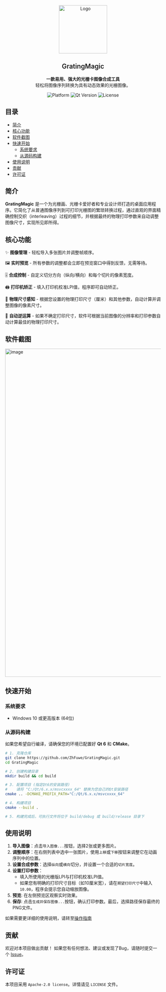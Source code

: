 


<br />
<p align="center">
    <img src="https://github.com/user-attachments/assets/13b18529-e6c1-456b-a4f3-9538720bea58" alt="Logo" width="156" height="156">
  </a>
  <h2 align="center" style="font-weight: 600">GratingMagic</h2>

<p align="center">
  <strong>一款易用、强大的光栅卡图像合成工具</strong>
  <br>
  轻松将图像序列转换为具有动态效果的光栅图像。
</p>
<p align="center">
  <img src="https://img.shields.io/badge/Platform-Windows-blue.svg" alt="Platform">
  <img src="https://img.shields.io/badge/Qt-6.x-green.svg" alt="Qt Version">
  <img src="https://img.shields.io/badge/License-Apache 2.0-blue.svg" alt="License">
</p>






## 目录

- [简介](#简介)
- [核心功能](#核心功能)
- [软件截图](#软件截图)
- [快速开始](#快速开始)
  - [系统要求](#系统要求)
  - [从源码构建](#从源码构建)
- [使用说明](#使用说明)
- [贡献](#贡献)
- [许可证](#许可证)

## 简介

**GratingMagic** 是一个为光栅画、光栅卡爱好者和专业设计师打造的桌面应用程序。它简化了从普通图像序列到可打印光栅图的繁琐转换过程，通过直观的界面精确控制交织（interleaving）过程的细节，并根据最终的物理打印参数来自动调整图像尺寸，实现所见即所得。

## 核心功能

✨ **图像管理** - 轻松导入多张图片并调整帧顺序。

🖼️ **实时预览** - 所有参数的调整都会立即在预览窗口中得到反馈，无需等待。

🎚️ **合成控制** - 自定义切分方向（纵向/横向）和每个切片的像素宽度。

🖨️ **打印机矫正** - 填入打印机校准LPI值，程序即可自动矫正。

📐 **物理尺寸感知** - 根据您设置的物理打印尺寸（厘米）和其他参数，自动计算并调整图像的像素尺寸。

🔄 **自动逆运算** - 如果不确定打印尺寸，软件可根据当前图像的分辨率和打印参数自动计算最佳的物理打印尺寸。

## 软件截图

<img width="1350" height="1062" alt="image" src="https://github.com/user-attachments/assets/612e434b-bc43-4e64-9d60-1d2677d68b16" />

## 快速开始

### 系统要求

- Windows 10 或更高版本 (64位)

### 从源码构建

如果您希望自行编译，请确保您的环境已配置好 **Qt 6** 和 **CMake**。

```bash
# 1. 克隆仓库
git clone https://github.com/ZhFuwe/GratingMagic.git
cd GratingMagic

# 2. 创建构建目录
mkdir build && cd build

# 3. 配置项目 (指定Qt6的安装路径)
#    请将 "C:/Qt/6.x.x/msvcxxxx_64" 替换为您自己的Qt安装路径
cmake .. -DCMAKE_PREFIX_PATH="C:/Qt/6.x.x/msvcxxxx_64"

# 4. 构建项目
cmake --build .

# 5. 构建完成后，可执行文件将位于 build/debug 或 build/release 目录下
```

## 使用说明

1.  **导入图像**：点击`导入图像...`按钮，选择2张或更多图片。
2.  **调整顺序**：在右侧列表中选中一张图片，使用`上移`或`下移`按钮来调整它在动画序列中的位置。
3.  **设置合成参数**：选择`纵向`或`横向`切分，并设置一个合适的`切片宽度`。
4.  **设置打印参数**：
    - 填入所使用的光栅版LPI与打印机校准LPI值。
    - 如果您有明确的打印尺寸目标（如10厘米宽），请在`期望打印尺寸`中输入`10.00`，程序会提示您自动缩放图像。
6.  **预览**: 在左侧预览区观察实时效果。
7.  **保存**: 点击`生成并保存图像...`按钮，确认打印参数。最后，选择路径保存最终的PNG文件。

如果需要更详细的使用说明，请转至[操作指南](https://github.com/ZhFuwe/GratingMagic/blob/main/INSTRUCTIONS.md)

## 贡献

欢迎对本项目做出贡献！
如果您有任何想法、建议或发现了Bug，请随时提交一个 [Issue](https://github.com/ZhFuwe/GratingMagic/issues)。

## 许可证

本项目采用 `Apache-2.0 license`。详情请见 `LICENSE` 文件。


